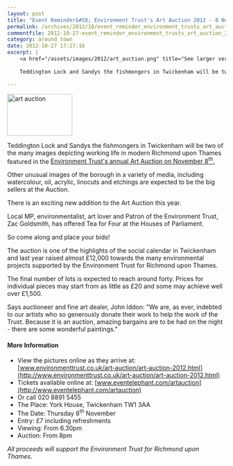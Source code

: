 ```yaml
---
layout: post
title: "Event Reminder&#58; Environment Trust's Art Auction 2012 - 8 November 2012"
permalink: /archives/2012/10/event_reminder_environment_trusts_art_auction_2012.html
commentfile: 2012-10-27-event_reminder_environment_trusts_art_auction_2012
category: around_town
date: 2012-10-27 17:27:16
excerpt: |
    <a href="/assets/images/2012/art_auction.png" title="See larger version of - art auction"><img src="/assets/images/2012/art_auction_thumb.png" width="150" height="96" alt="art auction" class="photo right" /></a>
    
    Teddington Lock and Sandys the fishmongers in Twickenham will be two of the many images depicting working life in modern Richmond upon Thames featured in the <a href="https://stmargarets.london/event/auction/200705143677">Environment Trust's annual Art Auction on November 8<sup>th</sup>.</a>

---
```


<a href="/assets/images/2012/art_auction.png" title="See larger version of - art auction"><img src="/assets/images/2012/art_auction_thumb.png" width="150" height="96" alt="art auction" class="photo right" /></a>

Teddington Lock and Sandys the fishmongers in Twickenham will be two of the many images depicting working life in modern Richmond upon Thames featured in the [Environment Trust's annual Art Auction on November 8<sup>th</sup>.](/event/auction/200705143677)

Other unusual images of the borough in a variety of media, including watercolour, oil, acrylic, linocuts and etchings are expected to be the big sellers at the Auction.

<div markdown="1" class="box">
There is an exciting new addition to the Art Auction this year.

Local MP, environmentalist, art lover and Patron of the Environment Trust, Zac Goldsmith, has offered Tea for Four at the Houses of Parliament.

So come along and place your bids!

</div>
The auction is one of the highlights of the social calendar in Twickenham and last year raised almost £12,000 towards the many environmental projects supported by the Environment Trust for Richmond upon Thames.

The final number of lots is expected to reach around forty. Prices for individual pieces may start from as little as £20 and some may achieve well over £1,500.

Says auctioneer and fine art dealer, John Iddon: "We are, as ever, indebted to our artists who so generously donate their work to help the work of the Trust. Because it is an auction, amazing bargains are to be had on the night - there are some wonderful paintings."

#### More Information

-   View the pictures online as they arrive at: [www.environmenttrust.co.uk/art-auction/art-auction-2012.html](http://www.environmenttrust.co.uk/art-auction/art-auction-2012.html)
-   Tickets available online at: [www.eventelephant.com/artauction](http://www.eventelephant.com/artauction)
-   Or call 020 8891 5455
-   The Place: York House, Twickenham TW1 3AA
-   The Date: Thursday 8<sup>th</sup> November
-   Entry: £7 including refreshments
-   Viewing: From 6.30pm
-   Auction: From 8pm

*All proceeds will support the Environment Trust for Richmond upon Thames.*
